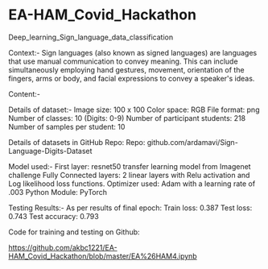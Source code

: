 # EA-HAM_Covid_Hackathon
Deep_learning_Sign_language_data_classification

Context:-
Sign languages (also known as signed languages) are languages that use manual communication to convey meaning. This can include simultaneously employing hand gestures, movement, orientation of the fingers, arms or body, and facial expressions to convey a speaker's ideas. 

Content:-

Details of dataset:-
	Image size: 100 x 100
	Color space: RGB
	File format: png
	Number of classes: 10 (Digits: 0-9)
	Number of participant students: 218
	Number of samples per student: 10

Details of datasets in GitHub Repo:
	Repo: github.com/ardamavi/Sign-Language-Digits-Dataset

Model used:-
        First layer:                  resnet50 transfer learning model from Imagenet challenge
        Fully Connected layers: 2 linear layers with Relu activation and Log likelihood 
			 loss functions.
        Optimizer used:	 Adam with a learning rate of .003
        Python Module:	 PyTorch

Testing Results:-
        As per results of final epoch:
        Train loss: 0.387  Test loss: 0.743  Test accuracy: 0.793
        
Code for training and testing on Github:

https://github.com/akbc1221/EA-HAM_Covid_Hackathon/blob/master/EA%26HAM4.ipynb

